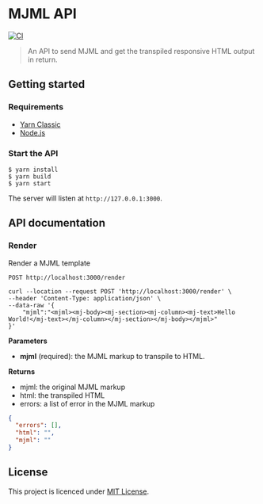 # MJML API

[![CI](https://github.com/xballoy/mjml-api/actions/workflows/ci.yml/badge.svg)](https://github.com/xballoy/mjml-api/actions/workflows/ci.yml)

> An API to send MJML and get the transpiled responsive HTML output in return.

## Getting started

### Requirements

- [Yarn Classic](https://classic.yarnpkg.com/en/docs/install)
- [Node.js](https://nodejs.org)

### Start the API

```shell
$ yarn install
$ yarn build
$ yarn start
```

The server will listen at `http://127.0.0.1:3000`.

## API documentation

### Render

Render a MJML template

```shell
POST http://localhost:3000/render
```

```shell
curl --location --request POST 'http://localhost:3000/render' \
--header 'Content-Type: application/json' \
--data-raw '{
    "mjml":"<mjml><mj-body><mj-section><mj-column><mj-text>Hello World!</mj-text></mj-column></mj-section></mj-body></mjml>"
}'
```

**Parameters**

- **mjml** (required): the MJML markup to transpile to HTML.

**Returns**

- mjml: the original MJML markup
- html: the transpiled HTML
- errors: a list of error in the MJML markup

```json
{
  "errors": [],
  "html": "",
  "mjml": ""
}
```

## License

This project is licenced under [MIT License](./LICENSE.md).
